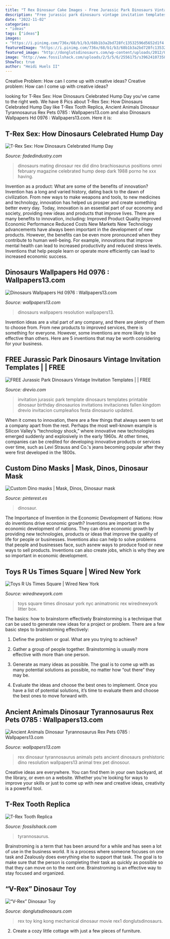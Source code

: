 ```yaml
---
title: "T Rex Dinosaur Cake Images - Free Jurassic Park Dinosaurs Vintage Invitation Templates"
description: "Free jurassic park dinosaurs vintage invitation templates"
date: "2022-11-02"
categories:
- "ideas"
tags: ["ideas"]
images:
- "https://i.pinimg.com/736x/68/b1/b3/68b1b3a2bd728fc13532596d5652d1f4.jpg"
featuredImage: "https://i.pinimg.com/736x/68/b1/b3/68b1b3a2bd728fc13532596d5652d1f4.jpg"
featured_image: "http://donglutsdinosaurs.com/wp-content/uploads/2012/08/V-Rex1-750x10001-700x933.jpg"
image: "http://www.fossilshack.com/uploads/2/5/5/6/2556175/s396241073584553_p2770_i4_w640.jpeg"
ShowToc: true
author: "Heidi Huels II"
---
```



Creative Problem: How can I come up with creative ideas?
Creative problem: How can I come up with creative ideas?

	

		
looking for T-Rex Sex: How Dinosaurs Celebrated Hump Day you've came to the right web. We have 8 Pics about T-Rex Sex: How Dinosaurs Celebrated Hump Day like T-Rex Tooth Replica, Ancient Animals Dinosaur Tyrannosaurus Rex Pets 0785 : Wallpapers13.com and also Dinosaurs Wallpapers Hd 0976 : Wallpapers13.com. Here it is:
		
    
## T-Rex Sex: How Dinosaurs Celebrated Hump Day

<img loading=lazy src="http://www.fadedindustry.com/wp-content/uploads/2013/10/thehumptydance.jpg" onerror="this.onerror=null;this.src='https://tse1.mm.bing.net/th?id=OIP.wJ5c6w7brVccG25gJCetMwHaMB&amp;pid=15.1';" alt="T-Rex Sex: How Dinosaurs Celebrated Hump Day">

_Source: fadedindustry.com_

>dinosaurs mating dinosaur rex did dino brachiosaurus positions omni february magazine celebrated hump deep dark 1988 porno he xxx having. 

	

Invention as a product: What are some of the benefits of innovation?
Invention has a long and varied history, dating back to the dawn of civilization. From new ways to make weapons and tools, to new medicines and technology, innovation has helped us prosper and create something better every day. Today, innovation is an essential part of our economy and society, providing new ideas and products that improve lives. There are many benefits to innovation, including: 
Improved Product Quality 
Improved Economic Performance 
Reduced Costs 
New Markets 
New Technology advancements have always been important in the development of new products. However, the benefits can be even more pronounced when they contribute to human well-being. For example, innovations that improve mental health can lead to increased productivity and reduced stress levels. Inventions that help people learn or operate more efficiently can lead to increased economic success.

    
## Dinosaurs Wallpapers Hd 0976 : Wallpapers13.com

<img loading=lazy src="https://www.wallpapers13.com/wp-content/uploads/2016/02/Dinosaurs-wallpapers-Hd-0976.jpg" onerror="this.onerror=null;this.src='https://tse2.mm.bing.net/th?id=OIP.DPySc1coQNna_cwMcVuerAHaEK&amp;pid=15.1';" alt="Dinosaurs Wallpapers Hd 0976 : Wallpapers13.com">

_Source: wallpapers13.com_

>dinosaurs wallpapers resolution wallpapers13. 

	

Invention ideas are a vital part of any company, and there are plenty of them to choose from. From new products to improved services, there is something for everyone. However, some inventions are more likely to be effective than others. Here are 5 inventions that may be worth considering for your business.

    
## FREE Jurassic Park Dinosaurs Vintage Invitation Templates | | FREE

<img loading=lazy src="https://www.drevio.com/wp-content/uploads/2019/04/Dinosaur-invitation-template-5.jpg" onerror="this.onerror=null;this.src='https://tse1.mm.bing.net/th?id=OIP.nZb1dNVttffmESVpGHso2QHaKX&amp;pid=15.1';" alt="FREE Jurassic Park Dinosaurs Vintage Invitation Templates | | FREE">

_Source: drevio.com_

>invitation jurassic park template dinosaurs templates printable dinosaur birthday dinosaurios invitations invitaciones fallen kingdom drevio invitacion cumpleaños festa dinosaurio updated. 

	

When it comes to innovation, there are a few things that always seem to set a company apart from the rest. Perhaps the most well-known example is Silicon Valley’s “technology shock,” where innovative new technologies emerged suddenly and explosively in the early 1960s. At other times, companies can be credited for developing innovative products or services over time, such as Levi Strauss and Co.'s jeans becoming popular after they were first developed in the 1800s.

    
## Custom Dino Masks | Mask, Dinos, Dinosaur Mask

<img loading=lazy src="https://i.pinimg.com/736x/68/b1/b3/68b1b3a2bd728fc13532596d5652d1f4.jpg" onerror="this.onerror=null;this.src='https://tse2.mm.bing.net/th?id=OIP.lpvheWXLw0Aynme4bWu9swHaJ3&amp;pid=15.1';" alt="Custom Dino masks | Mask, Dinos, Dinosaur mask">

_Source: pinterest.es_

>dinosaur. 

	

The Importance of Invention in the Economic Development of Nations: How do inventions drive economic growth?
Inventions are important in the economic development of nations. They can drive economic growth by providing new technologies, products or ideas that improve the quality of life for people or businesses. Inventions also can help to solve problems that people and businesses face, such asnew ways to produce food or new ways to sell products. Inventions can also create jobs, which is why they are so important in economic development.

    
## Toys R Us Times Square | Wired New York

<img loading=lazy src="http://wirednewyork.com/images/times_square/toys_r_us_dinosaur.jpg" onerror="this.onerror=null;this.src='https://tse2.mm.bing.net/th?id=OIP.50SGh55ycYwgWhDf-EnfrwHaJ4&amp;pid=15.1';" alt="Toys R Us Times Square | Wired New York">

_Source: wirednewyork.com_

>toys square times dinosaur york nyc animatronic rex wirednewyork litter box. 

	

The basics: how to brainstorm effectively
Brainstorming is a technique that can be used to generate new ideas for a project or problem. There are a few basic steps to brainstorming effectively:
1. Define the problem or goal. What are you trying to achieve?

2. Gather a group of people together. Brainstorming is usually more effective with more than one person.

3. Generate as many ideas as possible. The goal is to come up with as many potential solutions as possible, no matter how “out there” they may be.

4. Evaluate the ideas and choose the best ones to implement. Once you have a list of potential solutions, it’s time to evaluate them and choose the best ones to move forward with.

    
## Ancient Animals Dinosaur Tyrannosaurus Rex Pets 0785 : Wallpapers13.com

<img loading=lazy src="https://www.wallpapers13.com/wp-content/uploads/2016/02/Ancient-animals-Dinosaur-Tyrannosaurus-Rex-Pets-0785.jpg" onerror="this.onerror=null;this.src='https://tse3.mm.bing.net/th?id=OIP.amOeLwHsdaymj4zGEhlgnwHaEo&amp;pid=15.1';" alt="Ancient Animals Dinosaur Tyrannosaurus Rex Pets 0785 : Wallpapers13.com">

_Source: wallpapers13.com_

>rex dinosaur tyrannosaurus animals pets ancient dinosaurs prehistoric dino resolution wallpapers13 animal trex pet dinosour. 

	

Creative ideas are everywhere. You can find them in your own backyard, at the library, or even on a website. Whether you're looking for ways to improve your skills or just to come up with new and creative ideas, creativity is a powerful tool.

    
## T-Rex Tooth Replica

<img loading=lazy src="http://www.fossilshack.com/uploads/2/5/5/6/2556175/s396241073584553_p2770_i4_w640.jpeg" onerror="this.onerror=null;this.src='https://tse4.mm.bing.net/th?id=OIP.HNB3LFrHeCTixwTUCXbNTAHaFj&amp;pid=15.1';" alt="T-Rex Tooth Replica">

_Source: fossilshack.com_

>tyrannosaurus. 

	

Brainstroming is a term that has been around for a while and has seen a lot of use in the business world. It is a process where someone focuses on one task and Zealously does everything else to support that task. The goal is to make sure that the person is completing their task as quickly as possible so that they can move on to the next one. Brainstroming is an effective way to stay focused and organized.

    
## “V-Rex” Dinosaur Toy

<img loading=lazy src="http://donglutsdinosaurs.com/wp-content/uploads/2012/08/V-Rex1-750x10001-700x933.jpg" onerror="this.onerror=null;this.src='https://tse4.mm.bing.net/th?id=OIP.vEsxUxDEdfbwhyfPSQ19dAHaJ3&amp;pid=15.1';" alt="“V-Rex” Dinosaur Toy">

_Source: donglutsdinosaurs.com_

>rex toy king kong mechanical dinosaur movie rex1 donglutsdinosaurs. 

	

2. Create a cozy little cottage with just a few pieces of furniture.

